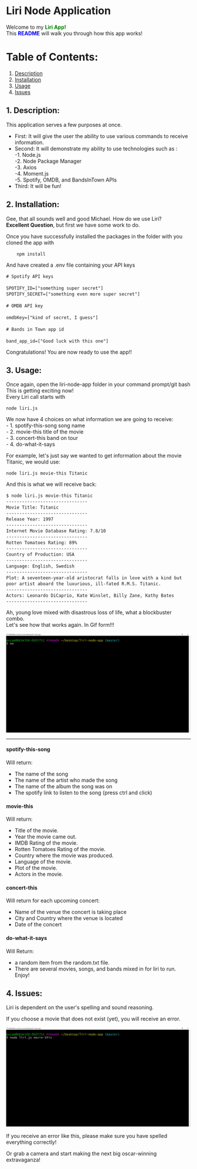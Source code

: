# Liri Node Application

Welcome to my <span style="color:green">**Liri App!**</span><br>
This <span style="color:blue">**README**</span> will walk you through how this app works!

# Table of Contents:
1. [Description](#desc)
2. [Installation](#install)
3. [Usage](#use)
4. [Issues](#issue)

<a name="desc"></a>
## 1. Description:
This application serves a few purposes at once.
- First: It will give the user the ability to use various commands to receive information.
- Second: It will demonstrate my ability to use technologies such as :<br>
    -1.  Node.js<br>
    -2.  Node Package Manager<br>
    -3.  Axios<br>
    -4.  Moment.js<br>
    -5.  Spotify, OMDB, and BandsInTown APIs<br>
- Third: It will be fun!

<a name="install"></a>
## 2. Installation:
Gee, that all sounds well and good Michael. How do we use Liri?<br>
**Excellent Question**, but first we have some work to do.<br>

Once you have successfully installed the packages in the folder with you cloned the app with
```
    npm install
```
And have created a .env file containing your API keys
```
# Spotify API keys

SPOTIFY_ID=["something super secret"]
SPOTIFY_SECRET=["something even more super secret"]

# OMDB API key

omdbKey=["kind of secret, I guess"]

# Bands in Town app id

band_app_id=["Good luck with this one"]
```

Congratulations! You are now ready to use the app!!

<a name="use"></a>
## 3. Usage:
Once again, open the liri-node-app folder in your command prompt/git bash<br>
This is getting exciting now!<br>
Every Liri call starts with
```
node liri.js
```
We now have 4 choices on what information we are going to receive:<br>
    - 1. spotify-this-song song name<br>
    - 2. movie-this title of the movie<br>
    - 3. concert-this band on tour<br>
    - 4. do-what-it-says<br>

For example, let's just say we wanted to get information about the movie Titanic, we would use:
```
node liri.js movie-this Titanic
```
And this is what we will receive back:
```
$ node liri.js movie-this Titanic
-------------------------------
Movie Title: Titanic
-------------------------------
Release Year: 1997
-------------------------------
Internet Movie Database Rating: 7.8/10
-------------------------------
Rotten Tomatoes Rating: 89%
-------------------------------
Country of Production: USA
-------------------------------
Language: English, Swedish
-------------------------------
Plot: A seventeen-year-old aristocrat falls in love with a kind but poor artist aboard the luxurious, ill-fated R.M.S. Titanic.
-------------------------------
Actors: Leonardo DiCaprio, Kate Winslet, Billy Zane, Kathy Bates
-------------------------------
```

Ah, young love mixed with disastrous loss of life, what a blockbuster combo.<br>
Let's see how that works again. In Gif form!!!

![alt text](./images/liri-movie-this.gif "node liri.js movie-this Titanic")

---
#### spotify-this-song
Will return:
- The name of the song
- The name of the artist who made the song
- The name of the album the song was on
- The spotify link to listen to the song (press ctrl and click)

#### movie-this
Will return:
- Title of the movie.
- Year the movie came out.
- IMDB Rating of the movie.
- Rotten Tomatoes Rating of the movie.
- Country where the movie was produced.
- Language of the movie.
- Plot of the movie.
- Actors in the movie.

#### concert-this
Will return for each upcoming concert:
- Name of the venue the concert is taking place
- City and Country where the venue is located
- Date of the concert

#### do-what-it-says
Will Return:
- a random item from the random.txt file.
- There are several movies, songs, and bands mixed in for liri to run. Enjoy!

<a name="issue"></a>
## 4. Issues:

Liri is dependent on the user's spelling and sound reasoning.<br>

If you choose a movie that does not exist (yet), you will receive an error.

![alt text](./images/liri-movie-this-fail.gif "node liri.js movie-this Titanic 2: Jack is Back Baby")

If you receive an error like this, please make sure you have spelled everything correctly!<br>

Or grab a camera and start making the next big oscar-winning extravaganza!